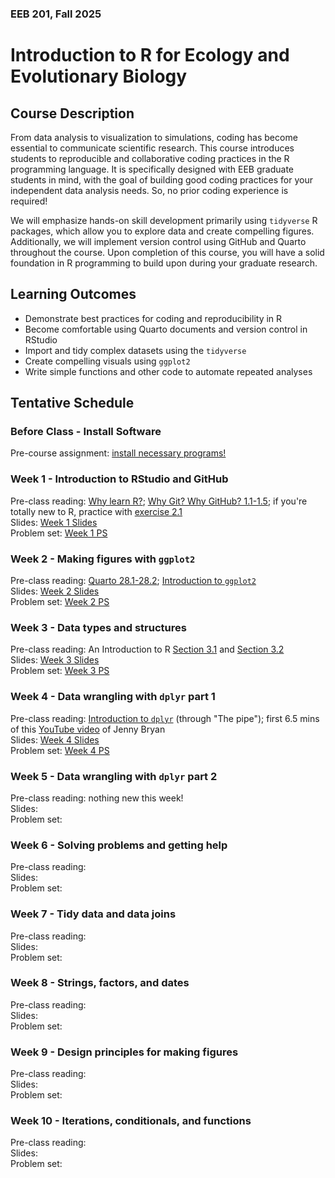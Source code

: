 ### EEB 201, Fall 2025

# Introduction to R for Ecology and Evolutionary Biology


## Course Description
From data analysis to visualization to simulations, coding has become essential to communicate scientific research. This course introduces students to reproducible and collaborative coding practices in the R programming language. It is specifically designed with EEB graduate students in mind, with the goal of building good coding practices for your independent data analysis needs. So, no prior coding experience is required! 

We will emphasize hands-on skill development primarily using `tidyverse` R packages, which allow you to explore data and create compelling figures. Additionally, we will implement version control using GitHub and Quarto throughout the course. Upon completion of this course, you will have a solid foundation in R programming to build upon during your graduate research.  

## Learning Outcomes
* Demonstrate best practices for coding and reproducibility in R
* Become comfortable using Quarto documents and version control in RStudio
* Import and tidy complex datasets using the `tidyverse`
* Create compelling visuals using `ggplot2`
* Write simple functions and other code to automate repeated analyses

## Tentative Schedule

### Before Class - Install Software
Pre-course assignment: [install necessary programs!](https://github.com/stepfanie-aguillon/eeb201-R-course/blob/main/install-guide.md)

### Week 1 - Introduction to RStudio and GitHub
Pre-class reading: [Why learn R?](https://datacarpentry.github.io/R-ecology-lesson/introduction-r-rstudio.html#why-learn-r); [Why Git? Why GitHub? 1.1-1.5](https://happygitwithr.com/big-picture); if you're totally new to R, practice with [exercise 2.1](https://stat545.com/r-basics.html) <br>
Slides: [Week 1 Slides](https://github.com/stepfanie-aguillon/eeb201-R-course/blob/main/slides/week1-slides.pdf) <br> 
Problem set: [Week 1 PS](https://github.com/stepfanie-aguillon/eeb201-R-course/blob/main/problem-sets/week1_PS.md) <br>

### Week 2 - Making figures with `ggplot2`
Pre-class reading: [Quarto 28.1-28.2](https://r4ds.hadley.nz/quarto.html#quarto-basics); [Introduction to `ggplot2`](https://ggplot2.tidyverse.org/articles/ggplot2.html) <br>
Slides: [Week 2 Slides](https://github.com/stepfanie-aguillon/eeb201-R-course/blob/main/slides/week2-slides.pdf) <br> 
Problem set: [Week 2 PS](https://github.com/stepfanie-aguillon/eeb201-R-course/blob/main/problem-sets/week2_PS.md) <br>

### Week 3 - Data types and structures
Pre-class reading: An Introduction to R [Section 3.1](https://intro2r.com/data-types.html) and [Section 3.2](https://intro2r.com/data-structures.html) <br>
Slides: [Week 3 Slides](https://github.com/stepfanie-aguillon/eeb201-R-course/blob/main/slides/week3-slides.pdf) <br> 
Problem set: [Week 3 PS](https://github.com/stepfanie-aguillon/eeb201-R-course/blob/main/problem-sets/week3_PS.md) <br>

### Week 4 - Data wrangling with `dplyr` part 1
Pre-class reading: [Introduction to `dplyr`](https://dplyr.tidyverse.org/articles/dplyr.html) (through "The pipe"); first 6.5 mins of this [YouTube video](https://www.youtube.com/watch?v=4MfUCX_KpdE) of Jenny Bryan<br>
Slides: [Week 4 Slides](https://github.com/stepfanie-aguillon/eeb201-R-course/blob/main/slides/week4-slides.pdf) <br> 
Problem set: [Week 4 PS](https://github.com/stepfanie-aguillon/eeb201-R-course/blob/main/problem-sets/week4_PS.md) <br>

### Week 5 - Data wrangling with `dplyr` part 2
Pre-class reading: nothing new this week! <br>
Slides: <br> 
Problem set: <br>

### Week 6 - Solving problems and getting help
Pre-class reading: <br>
Slides: <br> 
Problem set: <br>

### Week 7 - Tidy data and data joins
Pre-class reading: <br>
Slides: <br> 
Problem set: <br>

### Week 8 - Strings, factors, and dates
Pre-class reading: <br>
Slides: <br> 
Problem set: <br>

### Week 9 - Design principles for making figures
Pre-class reading: <br>
Slides: <br> 
Problem set: <br>

### Week 10 - Iterations, conditionals, and functions
Pre-class reading: <br>
Slides: <br> 
Problem set: <br>
